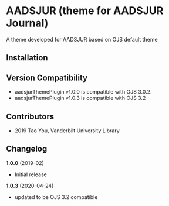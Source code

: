 # AADSJUR (theme for AADSJUR Journal) 

A theme developed for AADSJUR based on OJS default theme

## Installation


## Version Compatibility

* aadsjurThemePlugin v1.0.0 is compatible with OJS 3.0.2.
* aadsjurThemePlugin v1.0.3 is compatible with OJS 3.2 

## Contributors
* 2019 Tao You, Vanderbilt University Library


## Changelog

**1.0.0** (2019-02)
* Initial release

**1.0.3** (2020-04-24)
* updated to be OJS 3.2 compatible

